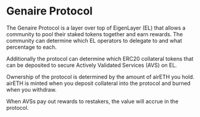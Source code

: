 # Genaire Protocol

The Genaire Protocol is a layer over top of EigenLayer (EL) that allows a community to pool their staked tokens together and earn rewards. The community can determine which EL operators to delegate to and what percentage to each.

Additionally the protocol can determine which ERC20 collateral tokens that can be deposited to secure Actively Validated Services (AVS) on EL.

Ownership of the protocol is determined by the amount of airETH you hold. airETH is minted when you deposit collateral into the protocol and burned when you withdraw.

When AVSs pay out rewards to restakers, the value will accrue in the protocol.
